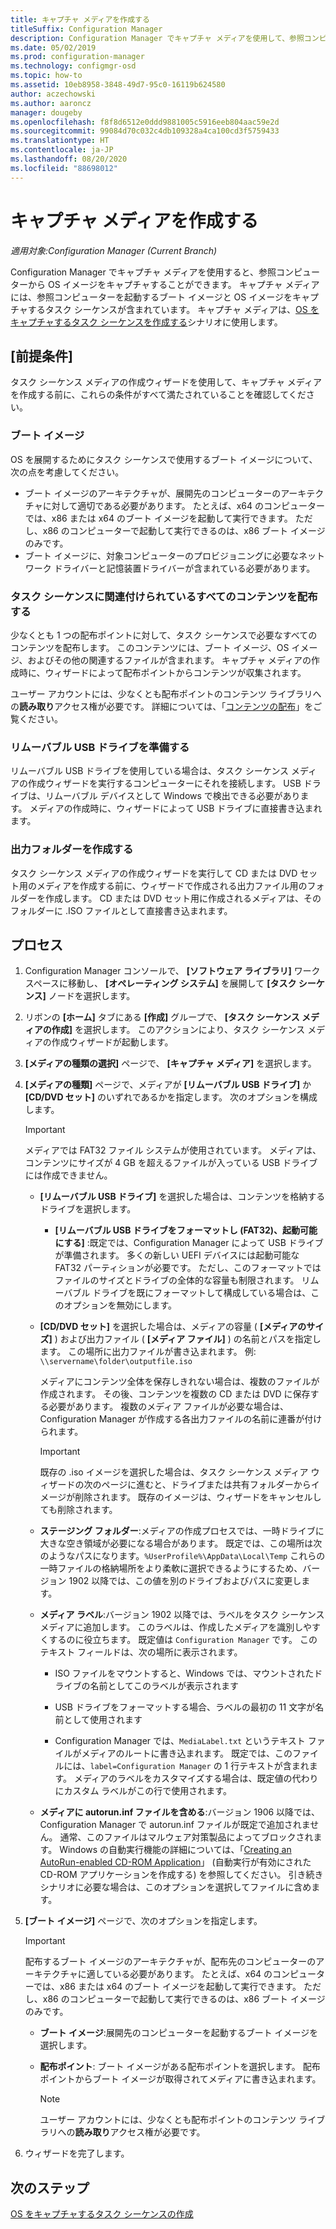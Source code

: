 ```yaml
---
title: キャプチャ メディアを作成する
titleSuffix: Configuration Manager
description: Configuration Manager でキャプチャ メディアを使用して、参照コンピューターから OS イメージをキャプチャします。
ms.date: 05/02/2019
ms.prod: configuration-manager
ms.technology: configmgr-osd
ms.topic: how-to
ms.assetid: 10eb8958-3848-49d7-95c0-16119b624580
author: aczechowski
ms.author: aaroncz
manager: dougeby
ms.openlocfilehash: f8f8d6512e0ddd9881005c5916eeb804aac59e2d
ms.sourcegitcommit: 99084d70c032c4db109328a4ca100cd3f5759433
ms.translationtype: HT
ms.contentlocale: ja-JP
ms.lasthandoff: 08/20/2020
ms.locfileid: "88698012"
---
```

# <a name="create-capture-media"></a>キャプチャ メディアを作成する

*適用対象:Configuration Manager (Current Branch)*

Configuration Manager でキャプチャ メディアを使用すると、参照コンピューターから OS イメージをキャプチャすることができます。 キャプチャ メディアには、参照コンピューターを起動するブート イメージと OS イメージをキャプチャするタスク シーケンスが含まれています。 キャプチャ メディアは、[OS をキャプチャするタスク シーケンスを作成する](create-a-task-sequence-to-capture-an-operating-system.md)シナリオに使用します。  


## <a name="prerequisites"></a>[前提条件]

タスク シーケンス メディアの作成ウィザードを使用して、キャプチャ メディアを作成する前に、これらの条件がすべて満たされていることを確認してください。

### <a name="boot-image"></a>ブート イメージ

OS を展開するためにタスク シーケンスで使用するブート イメージについて、次の点を考慮してください。

- ブート イメージのアーキテクチャが、展開先のコンピューターのアーキテクチャに対して適切である必要があります。 たとえば、x64 のコンピューターでは、x86 または x64 のブート イメージを起動して実行できます。 ただし、x86 のコンピューターで起動して実行できるのは、x86 ブート イメージのみです。
- ブート イメージに、対象コンピューターのプロビジョニングに必要なネットワーク ドライバーと記憶装置ドライバーが含まれている必要があります。

### <a name="distribute-all-content-associated-with-the-task-sequence"></a>タスク シーケンスに関連付けられているすべてのコンテンツを配布する

少なくとも 1 つの配布ポイントに対して、タスク シーケンスで必要なすべてのコンテンツを配布します。 このコンテンツには、ブート イメージ、OS イメージ、およびその他の関連するファイルが含まれます。 キャプチャ メディアの作成時に、ウィザードによって配布ポイントからコンテンツが収集されます。

ユーザー アカウントには、少なくとも配布ポイントのコンテンツ ライブラリへの**読み取り**アクセス権が必要です。 詳細については、「[コンテンツの配布](../../core/servers/deploy/configure/deploy-and-manage-content.md#bkmk_distribute)」をご覧ください。

### <a name="prepare-the-removable-usb-drive"></a>リムーバブル USB ドライブを準備する

リムーバブル USB ドライブを使用している場合は、タスク シーケンス メディアの作成ウィザードを実行するコンピューターにそれを接続します。 USB ドライブは、リムーバブル デバイスとして Windows で検出できる必要があります。 メディアの作成時に、ウィザードによって USB ドライブに直接書き込まれます。

### <a name="create-an-output-folder"></a>出力フォルダーを作成する

タスク シーケンス メディアの作成ウィザードを実行して CD または DVD セット用のメディアを作成する前に、ウィザードで作成される出力ファイル用のフォルダーを作成します。 CD または DVD セット用に作成されるメディアは、そのフォルダーに .ISO ファイルとして直接書き込まれます。


## <a name="process"></a>プロセス

1. Configuration Manager コンソールで、 **[ソフトウェア ライブラリ]** ワークスペースに移動し、 **[オペレーティング システム]** を展開して **[タスク シーケンス]** ノードを選択します。  

2. リボンの **[ホーム]** タブにある **[作成]** グループで、 **[タスク シーケンス メディアの作成]** を選択します。 このアクションにより、タスク シーケンス メディアの作成ウィザードが起動します。  

3. **[メディアの種類の選択]** ページで、 **[キャプチャ メディア]** を選択します。  

4. **[メディアの種類]** ページで、メディアが **[リムーバブル USB ドライブ]** か **[CD/DVD セット]** のいずれであるかを指定します。 次のオプションを構成します。  

    > [!IMPORTANT]  
    > メディアでは FAT32 ファイル システムが使用されています。 メディアは、コンテンツにサイズが 4 GB を超えるファイルが入っている USB ドライブには作成できません。  

    - **[リムーバブル USB ドライブ]** を選択した場合は、コンテンツを格納するドライブを選択します。  

        - **[リムーバブル USB ドライブをフォーマットし (FAT32)、起動可能にする]** :既定では、Configuration Manager によって USB ドライブが準備されます。 多くの新しい UEFI デバイスには起動可能な FAT32 パーティションが必要です。 ただし、このフォーマットではファイルのサイズとドライブの全体的な容量も制限されます。 リムーバブル ドライブを既にフォーマットして構成している場合は、このオプションを無効にします。

    - **[CD/DVD セット]** を選択した場合は、メディアの容量 ( **[メディアのサイズ]** ) および出力ファイル ( **[メディア ファイル]** ) の名前とパスを指定します。 この場所に出力ファイルが書き込まれます。 例: `\\servername\folder\outputfile.iso`  

        メディアにコンテンツ全体を保存しきれない場合は、複数のファイルが作成されます。 その後、コンテンツを複数の CD または DVD に保存する必要があります。 複数のメディア ファイルが必要な場合は、Configuration Manager が作成する各出力ファイルの名前に連番が付けられます。  

        > [!IMPORTANT]  
        > 既存の .iso イメージを選択した場合は、タスク シーケンス メディア ウィザードの次のページに進むと、ドライブまたは共有フォルダーからイメージが削除されます。 既存のイメージは、ウィザードをキャンセルしても削除されます。  

    - **ステージング フォルダー**<!--1359388-->:メディアの作成プロセスでは、一時ドライブに大きな空き領域が必要になる場合があります。 既定では、この場所は次のようなパスになります。`%UserProfile%\AppData\Local\Temp` これらの一時ファイルの格納場所をより柔軟に選択できるようにするため、バージョン 1902 以降では、この値を別のドライブおよびパスに変更します。  

    - **メディア ラベル**<!--1359388-->:バージョン 1902 以降では、ラベルをタスク シーケンス メディアに追加します。 このラベルは、作成したメディアを識別しやすくするのに役立ちます。 既定値は `Configuration Manager` です。 このテキスト フィールドは、次の場所に表示されます。  

        - ISO ファイルをマウントすると、Windows では、マウントされたドライブの名前としてこのラベルが表示されます  

        - USB ドライブをフォーマットする場合、ラベルの最初の 11 文字が名前として使用されます  

        - Configuration Manager では、`MediaLabel.txt` というテキスト ファイルがメディアのルートに書き込まれます。 既定では、このファイルには、`label=Configuration Manager` の 1 行テキストが含まれます。 メディアのラベルをカスタマイズする場合は、既定値の代わりにカスタム ラベルがこの行で使用されます。  

    - **メディアに autorun.inf ファイルを含める**<!-- 4090666 -->:バージョン 1906 以降では、Configuration Manager で autorun.inf ファイルが既定で追加されません。 通常、このファイルはマルウェア対策製品によってブロックされます。 Windows の自動実行機能の詳細については、「[Creating an AutoRun-enabled CD-ROM Application](/windows/desktop/shell/autoplay)」 (自動実行が有効にされた CD-ROM アプリケーションを作成する) を参照してください。 引き続きシナリオに必要な場合は、このオプションを選択してファイルに含めます。  

5. **[ブート イメージ]** ページで、次のオプションを指定します。  

    > [!IMPORTANT]  
    > 配布するブート イメージのアーキテクチャが、配布先のコンピューターのアーキテクチャに適している必要があります。 たとえば、x64 のコンピューターでは、x86 または x64 のブート イメージを起動して実行できます。 ただし、x86 のコンピューターで起動して実行できるのは、x86 ブート イメージのみです。  

    - **ブート イメージ**:展開先のコンピューターを起動するブート イメージを選択します。  

    - **配布ポイント**: ブート イメージがある配布ポイントを選択します。 配布ポイントからブート イメージが取得されてメディアに書き込まれます。  

        > [!NOTE]  
        > ユーザー アカウントには、少なくとも配布ポイントのコンテンツ ライブラリへの**読み取り**アクセス権が必要です。  

6. ウィザードを完了します。  


## <a name="next-steps"></a>次のステップ

[OS をキャプチャするタスク シーケンスの作成](create-a-task-sequence-to-capture-an-operating-system.md)